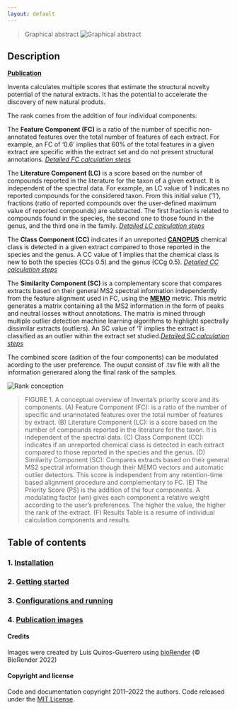 ```yaml
---
layout: default
---
```

>  Graphical abstract
![Graphical abstract](/assets/img/graphical_abstract.png)


## Description 
[**Publication**](https://www.frontiersin.org/articles/10.3389/fmolb.2022.1028334/full?utm_source=F-NTF&utm_medium=EMLX&utm_campaign=PRD_FEOPS_20170000_ARTICLE) 

Inventa calculates multiple scores that estimate the structural novelty potential of the natural extracts. It has the potential to accelerate the discovery of new natural produts.

The rank comes from the addition of four individual components:

The **Feature Component (FC)** is a ratio of the number of specific non-annotated features over the total number of features of each extract. For example, an FC of ‘0.6’ implies that 60% of the total features in a given extract are specific within the extract set and do not present structural annotations. [*Detailed FC calculation steps*](/assets/img/FC.png)

The **Literature Component (LC)** is a score based on the number of compounds reported in the literature for the taxon of a given extract. It is independent of the spectral data. For example, an LC value of 1 indicates no reported compounds for the considered taxon. From this initial value (‘1’), fractions (ratio of reported compounds over the user-defined maximum value of reported compounds) are subtracted. The first fraction is related to compounds found in the species, the second one to those found in the genus, and the third one in the family. [*Detailed LC calculation steps*](/assets/img/LC.png)

The **Class Component (CC)** indicates if an unreported [**CANOPUS**](https://www.nature.com/articles/s41587-020-0740-8) chemical class is detected in a given extract compared to those reported in the species and the genus. A CC value of 1 implies that the chemical class is new to both the species (CCs 0.5) and the genus (CCg 0.5). [*Detailed CC calculation steps*](/assets/img/CC.png)

The **Similarity Component (SC)** is a complementary score that compares extracts based on their general MS2 spectral information independently from the feature alignment used in FC, using the [**MEMO**](https://doi.org/10.3389/fbinf.2022.842964) metric. This metric generates a matrix containing all the MS2 information in the form of peaks and neutral losses without annotations. The matrix is mined through multiple outlier detection machine learning algorithms to highlight spectrally dissimilar extracts (outliers). An SC value of ‘1’ implies the extract is classified as an outlier within the extract set studied.[*Detailed SC calculation steps*](/assets/img/SC.png)

The combined score (adition of the four components) can be modulated acording to the user preference. The ouput consist of .tsv file with all the information generared along the final rank of the samples.

![Rank conception](/assets/img/Detailed_priorityrank.png)

>FIGURE 1. A conceptual overview of Inventa’s priority score and its components. (A) Feature Component (FC): is a ratio of the number of specific and unannotated features over the total number of features by extract. (B) Literature Component (LC): is a score based on the number of compounds reported in the literature for the taxon. It is independent of the spectral data. (C) Class Component (CC): indicates if an unreported chemical class is detected in each extract compared to those reported in the species and the genus. (D) Similarity Component (SC): Compares extracts based on their general MS2 spectral information though their MEMO vectors and automatic outlier detectors. This score is independent from any retention-time based alignment procedure and complementary to FC. (E) The Priority Score (PS) is the addition of the four components. A modulating factor (wn) gives each component a relative weight according to the user’s preferences. The higher the value, the higher the rank of the extract. (F) Results Table is a resume of individual calculation components and results.
> 

<!-- toc -->

## Table of contents


### 1. [**Installation**](installation.md) 

### 2. [**Getting started**](getting-started.md) 

### 3. [**Configurations and running**](configuration-options.md)

### 4. [**Publication images**](Publication_images.md)

<!-- tocstop -->


#### Credits
Images were created by Luis Quiros-Guerrero using [bioRender](https://biorender.com/) (© BioRender 2022)

#### Copyright and license

Code and documentation copyright 2011–2022 the authors. Code released under the [MIT License](https://github.com/luigiquiros/inventa/blob/main/LICENSE).
